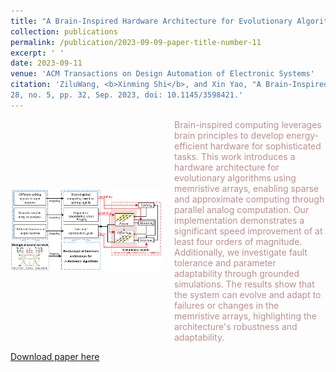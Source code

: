 ```yaml
---
title: "A Brain-Inspired Hardware Architecture for Evolutionary Algorithms Based on Memristive Arrays"
collection: publications
permalink: /publication/2023-09-09-paper-title-number-11
excerpt: ' '
date: 2023-09-11
venue: 'ACM Transactions on Design Automation of Electronic Systems'
citation: 'ZiluWang, <b>Xinming Shi</b>, and Xin Yao, "A Brain-Inspired Hardware Architecture for Evolutionary Algorithms Based on Memristive Arrays,"  <i>ACM Transactions on Design Automation of Electronic Systems</i>, vol.
28, no. 5, pp. 32, Sep. 2023, doi: 10.1145/3598421.'
---
```

<div style='display: flex; align-items: center;'>
  <div style='flex: 2;'>
    <img src='https://github.com/embeddedsky/xinmingshi.github.io/raw/master/images/paper11.png' alt="A Brain-Inspired Hardware Architecture for Evolutionary Algorithms Based on Memristive Arrays" style='width: 120%;'>
  </div>
  <div style='flex: 2; margin-left: 20px;'>
  <span style="color: rosybrown">Brain-inspired computing leverages brain principles to develop energy-efficient hardware for sophisticated tasks. This work introduces a hardware architecture for evolutionary algorithms using memristive arrays, enabling sparse and approximate computing through parallel analog computation. Our implementation demonstrates a significant speed improvement of at least four orders of magnitude. Additionally, we investigate fault tolerance and parameter adaptability through grounded simulations. The results show that the system can evolve and adapt to failures or changes in the memristive arrays, highlighting the architecture's robustness and adaptability.</span>
  </div>
</div>

[Download paper here](https://github.com/embeddedsky/xinmingshi.github.io/raw/master/files/paper11.pdf)

